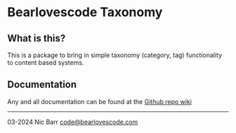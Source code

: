# Bearlovescode Taxonomy

## What is this?
This is a package to bring in simple taxonomy (category, tag) functionality to content based systems.

## Documentation
Any and all documentation can be found at the [Github repo wiki](https://github.com/bearlovescode/taxonomy.git)

---
03-2024 Nic Barr <code@bearlovescode.com>